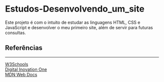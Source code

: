 # Estudos-Desenvolvendo_um_site

Este projeto é com o intuito de estudar as linguagens HTML, CSS e JavaScript e desenvolver o meu primeiro site, além de  servir para futuras consultas.  
  
## Referências

___

[W3Schools](https://www.w3schools.com/html/default.asp)  
[Digital Inovation One](https://web.dio.me/play?section_type=course&skill=af94e086-7222-4626-bf21-b7d8ebecdbfd)  
[MDN Web Docs](https://developer.mozilla.org/pt-BR/docs/Web/HTML)  
